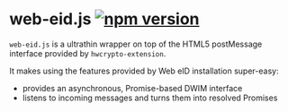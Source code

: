 # web-eid.js [![npm version](https://badge.fury.io/js/web-eid.svg)](https://badge.fury.io/js/web-eid)

`web-eid.js` is a ultrathin wrapper on top of the HTML5 postMessage
interface provided by `hwcrypto-extension`.

It makes using the features provided by Web eID installation super-easy:

- provides an asynchronous, Promise-based DWIM interface
- listens to incoming messages and turns them into resolved Promises
